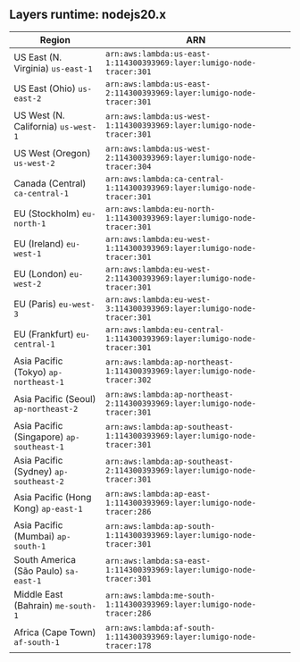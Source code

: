 Layers runtime: nodejs20.x
----
| Region | ARN |
| --- | --- |
|US East (N. Virginia)  `us-east-1`|`arn:aws:lambda:us-east-1:114300393969:layer:lumigo-node-tracer:301`|
|US East (Ohio)  `us-east-2`|`arn:aws:lambda:us-east-2:114300393969:layer:lumigo-node-tracer:301`|
|US West (N. California)  `us-west-1`|`arn:aws:lambda:us-west-1:114300393969:layer:lumigo-node-tracer:301`|
|US West (Oregon)  `us-west-2`|`arn:aws:lambda:us-west-2:114300393969:layer:lumigo-node-tracer:304`|
|Canada (Central)  `ca-central-1`|`arn:aws:lambda:ca-central-1:114300393969:layer:lumigo-node-tracer:301`|
|EU (Stockholm)  `eu-north-1`|`arn:aws:lambda:eu-north-1:114300393969:layer:lumigo-node-tracer:301`|
|EU (Ireland)  `eu-west-1`|`arn:aws:lambda:eu-west-1:114300393969:layer:lumigo-node-tracer:301`|
|EU (London)  `eu-west-2`|`arn:aws:lambda:eu-west-2:114300393969:layer:lumigo-node-tracer:301`|
|EU (Paris)  `eu-west-3`|`arn:aws:lambda:eu-west-3:114300393969:layer:lumigo-node-tracer:301`|
|EU (Frankfurt)  `eu-central-1`|`arn:aws:lambda:eu-central-1:114300393969:layer:lumigo-node-tracer:301`|
|Asia Pacific (Tokyo)  `ap-northeast-1`|`arn:aws:lambda:ap-northeast-1:114300393969:layer:lumigo-node-tracer:302`|
|Asia Pacific (Seoul)  `ap-northeast-2`|`arn:aws:lambda:ap-northeast-2:114300393969:layer:lumigo-node-tracer:301`|
|Asia Pacific (Singapore)  `ap-southeast-1`|`arn:aws:lambda:ap-southeast-1:114300393969:layer:lumigo-node-tracer:301`|
|Asia Pacific (Sydney)  `ap-southeast-2`|`arn:aws:lambda:ap-southeast-2:114300393969:layer:lumigo-node-tracer:301`|
|Asia Pacific (Hong Kong)  `ap-east-1`|`arn:aws:lambda:ap-east-1:114300393969:layer:lumigo-node-tracer:286`|
|Asia Pacific (Mumbai)  `ap-south-1`|`arn:aws:lambda:ap-south-1:114300393969:layer:lumigo-node-tracer:301`|
|South America (São Paulo)  `sa-east-1`|`arn:aws:lambda:sa-east-1:114300393969:layer:lumigo-node-tracer:301`|
|Middle East (Bahrain)  `me-south-1`|`arn:aws:lambda:me-south-1:114300393969:layer:lumigo-node-tracer:286`|
|Africa (Cape Town)  `af-south-1`|`arn:aws:lambda:af-south-1:114300393969:layer:lumigo-node-tracer:178`|
